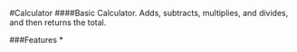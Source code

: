 #Calculator
####Basic Calculator. Adds, subtracts, multiplies, and divides, and then returns the total.

###Features
*
